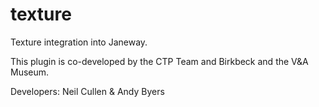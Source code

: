 # texture
Texture integration into Janeway.

This plugin is co-developed by the CTP Team and Birkbeck and the V&A Museum.

Developers: Neil Cullen & Andy Byers
